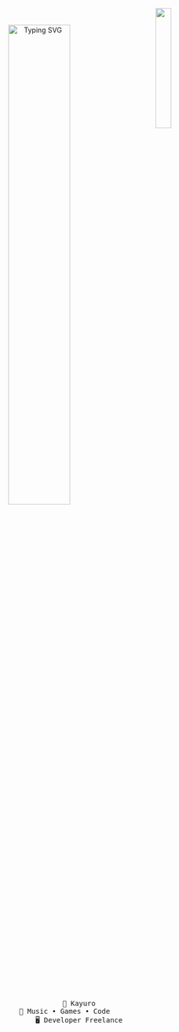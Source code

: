 <div align="center">
  <img src="https://imgur.com/aUJzy09.png" width="25%" align="right" />
  <br></br>
  <a href="https://git.io/typing-svg"><img src="https://readme-typing-svg.herokuapp.com?font=Paytone+One&size=30&pause=400&color=F74949&center=true&random=false&width=435&lines=French+developer;16+years+old;Kayuro" alt="Typing SVG" width="50%" /> </a>
  <br></br>
<pre>
    👑 Kayuro
    💫 Music • Games • Code       
    🖥️ Developer Freelance
</pre>

  <a href="">
  </a> 
  <img src="https://visitcount.itsvg.in/api?id=kayuro&icon=0&color=0" alt="" />

</div>
